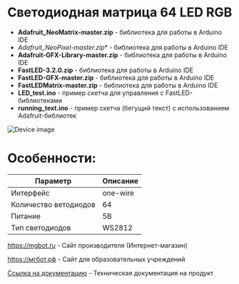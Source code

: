# Светодиодная матрица 64 LED RGB

- **Adafruit_NeoMatrix-master.zip** - библиотека для работы в Arduino IDE
- *Adafruit_NeoPixel-master.zip** - библиотека для работы в Arduino IDE
- **Adafruit-GFX-Library-master.zip** - библиотека для работы в Arduino IDE
- **FastLED-3.2.0.zip** - библиотека для работы в Arduino IDE
- **FastLED-GFX-master.zip** - библиотека для работы в Arduino IDE
- **FastLEDMatrix-master.zip** - библиотека для работы в Arduino IDE
- **LED_test.ino** - пример скетча для управления с FastLED-библиотеками
- **running_text.ino** - пример скетча (бегущий текст) с использованием Adafruit-библиотек

![Device image](https://books.mgbot.ru/images/LED-RGB.PNG)

# Особенности:

| Параметр    | Описание |
| ----------- | -----------|
| Интерфейс   | one-wire|
| Количество ветодиодов       | 64 |
| Питание     | 5В|
| Тип светодиодов     | WS2812|

https://mgbot.ru  - Сайт производителя (Интернет-магазин)

https://мгбот.рф  - Сайт для образовательных учреждений

[Ссылка на документацию](https://books.mgbot.ru/devices/LED-RGB.pdf) - Техническая документация на продукт
